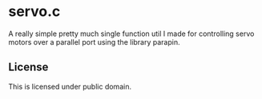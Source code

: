 # servo.c

A really simple pretty much single function util I made for controlling servo motors over a parallel port using the library parapin.

## License
This is licensed under public domain.
